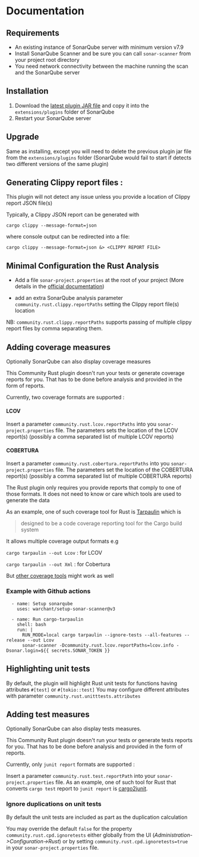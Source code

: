 # Documentation

## Requirements

- An existing instance of SonarQube server with minimum version v7.9
- Install SonarQube Scanner and be sure you can call `sonar-scanner` from your project root directory
- You need network connectivity between the machine running the scan and the SonarQube server

## Installation

1. Download the [latest plugin JAR file](https://github.com/elegoff/sonar-rust/releases) and copy it into
   the `extensions/plugins` folder of SonarQube
2. Restart your SonarQube server

## Upgrade

Same as installing, except you will need to delete the previous plugin jar file from the `extensions/plugins` folder
(SonarQube would fail to start if detects two different versions of the same plugin)

## Generating Clippy report files :

This plugin will not detect any issue unless you provide a location of Clippy report JSON file(s)

Typically, a Clippy JSON report can be generated with

`cargo clippy --message-format=json`

where console output can be redirected into a file:

`cargo clippy --message-format=json &> <CLIPPY REPORT FILE>`

## Minimal Configuration the Rust Analysis

- Add a file `sonar-project.properties` at the root of your project (More details in
  the [official documentation](https://docs.sonarqube.org/8.9/analysis/scan/sonarscanner/#header-1))

- add an extra SonarQube analysis parameter `community.rust.clippy.reportPaths` setting the Clippy report file(s)
  location

NB: `community.rust.clippy.reportPaths` supports passing of multiple clippy report files by comma separating them.

## Adding coverage measures

Optionally SonarQube can also display coverage measures

This Community Rust plugin doesn't run your tests or generate coverage reports for you. That has to be done before
analysis and provided in the form of reports.

Currently, two coverage formats are supported :

#### LCOV

Insert a parameter `community.rust.lcov.reportPaths` into you `sonar-project.properties` file. The parameters sets the
location of the LCOV report(s) (possibly a comma separated list of multiple LCOV reports)

#### COBERTURA

Insert a parameter `community.rust.cobertura.reportPaths` into you `sonar-project.properties` file. The parameters set
the location of the COBERTURA report(s) (possibly a comma separated list of multiple COBERTURA reports)

The Rust plugin only requires you provide reports that comply to one of those formats. It does not need to know or care
which tools are used to generate the data

As an example, one of such coverage tool for Rust is [Tarpaulin](https://docs.rs/crate/cargo-tarpaulin/) which is
> designed to be a code coverage reporting tool for the Cargo build system

It allows multiple coverage output formats e.g

`cargo tarpaulin --out Lcov` : for LCOV

`cargo tarpaulin --out Xml` : for Cobertura

But [other coverage tools](https://vladfilippov.com/blog/rust-code-coverage-tools/) might work as well

### Example with Github actions ###

      - name: Setup sonarqube
        uses: warchant/setup-sonar-scanner@v3
        
      - name: Run cargo-tarpaulin
        shell: bash
        run: |
          RUN_MODE=local cargo tarpaulin --ignore-tests --all-features --release --out Lcov
          sonar-scanner -Dcommunity.rust.lcov.reportPaths=lcov.info -Dsonar.login=${{ secrets.SONAR_TOKEN }}

## Highlighting unit tests

By default, the plugin will highlight Rust unit tests for functions having attributes `#[test]` or `#[tokio::test]`
You may configure different attributes with parameter `community.rust.unitttests.attributes`

## Adding test measures

Optionally SonarQube can also display tests measures.

This Community Rust plugin doesn't run your tests or generate tests reports for you. That has to be done before analysis
and provided in the form of reports.

Currently, only `junit report` formats are supported :

Insert a parameter `community.rust.test.reportPath` into your `sonar-project.properties` file. As an example, one of
such tool for Rust that converts `cargo test` report to `junit report`
is [cargo2junit](https://crates.io/crates/cargo2junit).

### Ignore duplications on unit tests

By default the unit tests are included as part as the duplication calculation

You may override the default `false` for the property `community.rust.cpd.ignoretests` either globally from the UI
(*Administration->Configuration->Rust*) or by setting `community.rust.cpd.ignoretests=true` in
your `sonar-project.properties` file.


